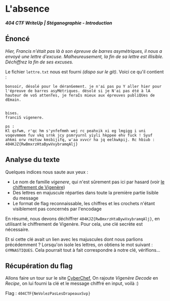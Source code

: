 # L'absence

***404 CTF WriteUp | Stéganographie - Introduction***

## Énoncé

*Hier, Francis n'était pas là à son épreuve de barres asymétriques, il nous a envoyé une lettre d'excuse. Malheureusement, la fin de sa lettre est illisible.  
Déchiffrez la fin de ses excuses.*

Le fichier `lettre.txt` nous est fourni *(dispo sur le git)*. Voici ce qu'il contient :

```
bonsoir, désolé pour le déranGement. je n'ai pas pu Y aller hier pour l'épreuve de barres asyMétriques. désolé si je N'ai pas été à lA hauteur de voS attenTes, je feraIs mieux aux épreuves publiQUes de dEmain. 


bises.
franciS vigenere.

ps :
Kl qsfwm, r'qc hm s'ynfefmmh wej rc peahxik xi eg lmgigg i uni voqevmmem fuv vkq srnk jcy psmryurnl yiyli hkppee ehv fuck ! Syuf ahkmi orw rmztuw kmsbijifq, w'aa xvvcr ha jq eelkwkpij. Rc hbiub : 404KJZ{RwBmxrzHtaBywVxybramqAlj}
```

## Analyse du texte

Quelques indices nous saute aux yeux : 
- Le nom de famille *vigenere*, qui n'est sûrement pas ici par hasard (voir [le chiffrement de Vigenère](https://fr.wikipedia.org/wiki/Chiffre_de_Vigen%C3%A8re))
- Des lettres en majuscule réparties dans toute la première partie lisible du message
- Le format de flag reconnaissable, les chiffres et les crochets n'étant visiblement pas concernés par l'encodage

En résumé, nous devons déchiffrer `404KJZ{RwBmxrzHtaBywVxybramqAlj}`, en utilisant le chiffrement de Vigenère. Pour cela, une clé secrète est nécessaire. 

Et si cette clé avait un lien avec les majuscules dont nous parlions précédemment ? Lorsqu'on isole les lettres, on obtiens le mot suivant : `GYMNASTIQUES`. Cela pourrait tout à fait correspondre à notre clé, vérifions... 

## Récupération du flag

 Allons faire un tour sur le site [CyberChef](https://gchq.github.io/CyberChef/), On rajoute *Vigenère Decode* en *Recipe*, on lui fourni la clé et le message chiffré en input, voilà :)
 
Flag : `404CTF{NeVolezPasLesDrapeauxSvp}`


